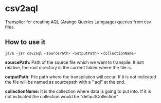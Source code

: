 # csv2aql
Transpiler for creating AQL (Arango Queries Language) queries from csv files.

## How to use it

`java -jar csv2aql <sourcePath> <outputPath> <collectionName>`

**sourcePath:** Path of the source file which we want to transpile. It isnt relative, the root directory is the current folder where the file is.

**outputPath:** File path where the transpilation will occur. If it is not indicated the file will be named as sourcepath with a ".aql" at the end.

**collectionName:** It is the collection where data is going to put into. If it is not indicated the collection would be "defaultCollection"
